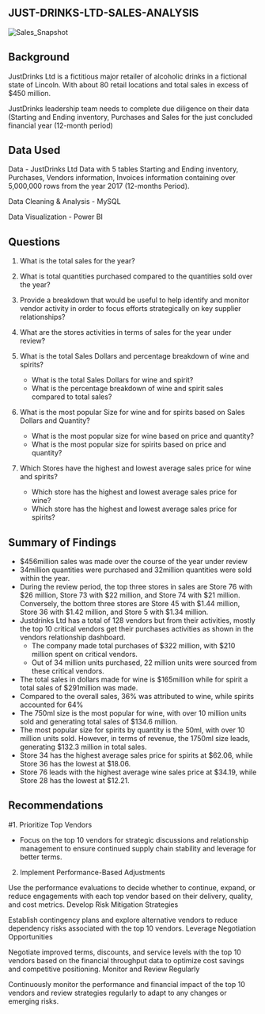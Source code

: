 ## JUST-DRINKS-LTD-SALES-ANALYSIS

![Sales_Snapshot](https://github.com/user-attachments/assets/1dad5cfe-c7f3-49ec-a511-9bdf6c5fb606)


## Background

JustDrinks Ltd is a fictitious major retailer of alcoholic drinks in a fictional state of Lincoln. With about 80 retail locations and total sales in excess of $450 million.

JustDrinks leadership team needs  to complete due diligence on their data (Starting and Ending inventory, Purchases and Sales for the just concluded financial year (12-month period) 


## Data Used

Data - JustDrinks Ltd Data with 5 tables Starting and Ending inventory, Purchases, Vendors information, Invoices information  containing over 5,000,000 rows from the year 2017 (12-months Period).

Data Cleaning & Analysis - MySQL

Data Visualization - Power BI

## Questions

1. What is the total sales for the year?
   
2. What is total quantities purchased compared to the quantities sold over the year?
   
3. Provide a breakdown that would be useful to help identify and monitor vendor activity in order to focus efforts strategically on key supplier relationships?
4. What are the stores activities in terms of sales for the year under review?
   
5. What is the total Sales Dollars and percentage breakdown of wine and spirits?
     - What is the total Sales Dollars for wine and spirit?
     - What is the percentage breakdown of wine and spirit sales compared to total sales?
    
6. What is the most popular Size for wine and for spirits based on Sales Dollars and Quantity?
     - What is the most popular size for wine based on price and quantity?
     - What is the most popular size for spirits based on price and quantity?

7. Which Stores have the highest and lowest average sales price for wine and spirits?
     - Which store has the highest and lowest average sales price for wine?
     - Which store has the highest and lowest average sales price for spirits?
 

## Summary of Findings

- $456million sales was made over the course of the year under review
- 34million quantities were purchased and 32million quantities were sold within the year.
- During the review period, the top three stores in sales are Store 76 with $26 million, Store 73 with $22 million, and Store 74 with $21 million. Conversely, the bottom three stores are Store 45 with $1.44 million, Store 36 with $1.42 million, and Store 5 with $1.34 million.
- Justdrinks Ltd has a total of 128 vendors but from their activities, mostly the top 10 critical vendors get their purchases activities as shown in the vendors relationship dashboard. 
   - The company made total purchases of $322 million, with $210 million spent on critical vendors.
   - Out of 34 million units purchased, 22 million units were sourced from these critical vendors.
- The total sales in dollars made for wine is $165million while for spirit a total sales of $291million was made.
- Compared to the overall sales, 36% was attributed to wine, while spirits accounted for 64%
- The 750ml size is the most popular for wine, with over 10 million units sold and generating total sales of $134.6 million.
- The most popular size for spirits by quantity is the 50ml, with over 10 million units sold. However, in terms of revenue, the 1750ml size leads, generating $132.3 million in total sales.
- Store 34 has the highest average sales price for spirits at $62.06, while Store 36 has the lowest at $18.06.
- Store 76 leads with the highest average wine sales price at $34.19, while Store 28 has the lowest at $12.21.

## Recommendations
#1. Prioritize Top Vendors
   - Focus on the top 10 vendors for strategic discussions and relationship management to ensure continued supply chain stability and leverage for better terms.
2. Implement Performance-Based Adjustments

Use the performance evaluations to decide whether to continue, expand, or reduce engagements with each top vendor based on their delivery, quality, and cost metrics.
Develop Risk Mitigation Strategies

Establish contingency plans and explore alternative vendors to reduce dependency risks associated with the top 10 vendors.
Leverage Negotiation Opportunities

Negotiate improved terms, discounts, and service levels with the top 10 vendors based on the financial throughput data to optimize cost savings and competitive positioning.
Monitor and Review Regularly

Continuously monitor the performance and financial impact of the top 10 vendors and review strategies regularly to adapt to any changes or emerging risks.


